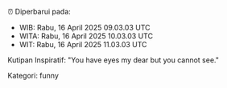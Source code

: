 ⏰ Diperbarui pada:
- WIB: Rabu, 16 April 2025 09.03.03 UTC
- WITA: Rabu, 16 April 2025 10.03.03 UTC
- WIT: Rabu, 16 April 2025 11.03.03 UTC

Kutipan Inspiratif:
"You have eyes my dear but you cannot see."


Kategori: funny

